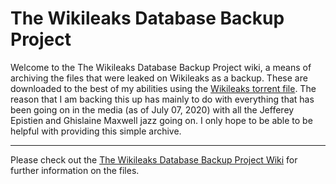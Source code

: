 # The Wikileaks Database Backup Project
Welcome to the The Wikileaks Database Backup Project wiki, a means of archiving the files that were leaked on Wikileaks as a backup. These are downloaded to the best of my abilities using the [Wikileaks torrent file](https://file.wikileaks.org/file.torrent). The reason that I am backing this up has mainly to do with everything that has been going on in the media (as of July 07, 2020) with all the Jefferey Epistien and Ghislaine Maxwell jazz going on. I only hope to be able to be helpful with providing this simple archive.

***

Please check out the [The Wikileaks Database Backup Project Wiki](https://github.com/TheArchyvist/wikileaks-database/wiki) for further information on the files.
